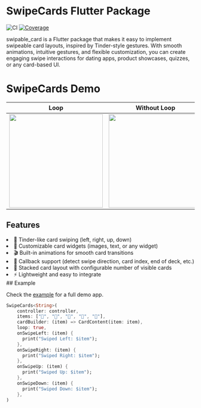 # SwipeCards Flutter Package

![CI](https://github.com/olikhanbd/swipable_card/actions/workflows/flutter.yml/badge.svg)
[![Coverage](https://codecov.io/gh/olikhanbd/swipable_card/branch/main/graph/badge.svg)](https://codecov.io/gh/olikhanbd/swipable_card)

swipable_card is a Flutter package that makes it easy to implement swipeable card layouts, inspired by Tinder-style gestures. With smooth animations, intuitive gestures, and flexible customization, you can create engaging swipe interactions for dating apps, product showcases, quizzes, or any card-based UI.

# SwipeCards Demo

| Loop | Without Loop |
|------|--------------|
| <img src="example/assets/loop.gif" width="250"/> | <img src="example/assets/without_loop.gif" width="250"/> |


## Features
<list>
<li>🚀 Tinder-like card swiping (left, right, up, down)</li>

<li>🎨 Customizable card widgets (images, text, or any widget)</li>

<li>🎬 Built-in animations for smooth card transitions</li>

<li>🧩 Callback support (detect swipe direction, card index, end of deck, etc.)</li>

<li>🔄 Stacked card layout with configurable number of visible cards</li>

<li>⚡ Lightweight and easy to integrate</li>
</list>
## Example

Check the [example](example/lib/main.dart) for a full demo app.

```dart
SwipeCards<String>(
	controller: controller,
	items: ["🍎", "🍌", "🍇", "🍓", "🍍"],
	cardBuilder: (item) => CardContent(item: item),
	loop: true,
	onSwipeLeft: (item) {
	  print("Swiped Left: $item");
	},
	onSwipeRight: (item) {
	  print("Swiped Right: $item");
	},
	onSwipeUp: (item) {
	  print("Swiped Up: $item");
	},
	onSwipeDown: (item) {
	  print("Swiped Down: $item");
	},
)


